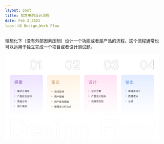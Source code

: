 ```yaml
---
layout: post
title: 我常用的设计流程
date: Feb 2,2021
tags：UX Design,Work Flow
---
```



理想化下（没有外部因素压制）设计一个功能或者是产品的流程，这个流程通常也可以运用于独立完成一个项目或者设计测试题。

![bg](img/process.png)
